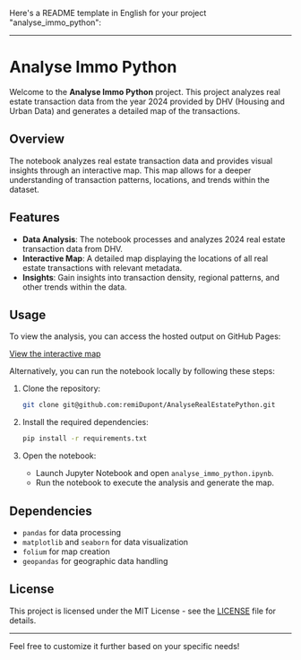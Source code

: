 Here's a README template in English for your project "analyse_immo_python":

---

# Analyse Immo Python

Welcome to the **Analyse Immo Python** project. This project analyzes real estate transaction data from the year 2024 provided by DHV (Housing and Urban Data) and generates a detailed map of the transactions.

## Overview

The notebook analyzes real estate transaction data and provides visual insights through an interactive map. This map allows for a deeper understanding of transaction patterns, locations, and trends within the dataset.

## Features

- **Data Analysis**: The notebook processes and analyzes 2024 real estate transaction data from DHV.
- **Interactive Map**: A detailed map displaying the locations of all real estate transactions with relevant metadata.
- **Insights**: Gain insights into transaction density, regional patterns, and other trends within the data.

## Usage

To view the analysis, you can access the hosted output on GitHub Pages:

[View the interactive map](https://remidupont.github.io//analyse_immo_python/)

Alternatively, you can run the notebook locally by following these steps:

1. Clone the repository:
   ```bash
   git clone git@github.com:remiDupont/AnalyseRealEstatePython.git
   ```

2. Install the required dependencies:
   ```bash
   pip install -r requirements.txt
   ```

3. Open the notebook:
   - Launch Jupyter Notebook and open `analyse_immo_python.ipynb`.
   - Run the notebook to execute the analysis and generate the map.

## Dependencies

- `pandas` for data processing
- `matplotlib` and `seaborn` for data visualization
- `folium` for map creation
- `geopandas` for geographic data handling

## License

This project is licensed under the MIT License - see the [LICENSE](LICENSE) file for details.

---

Feel free to customize it further based on your specific needs!
